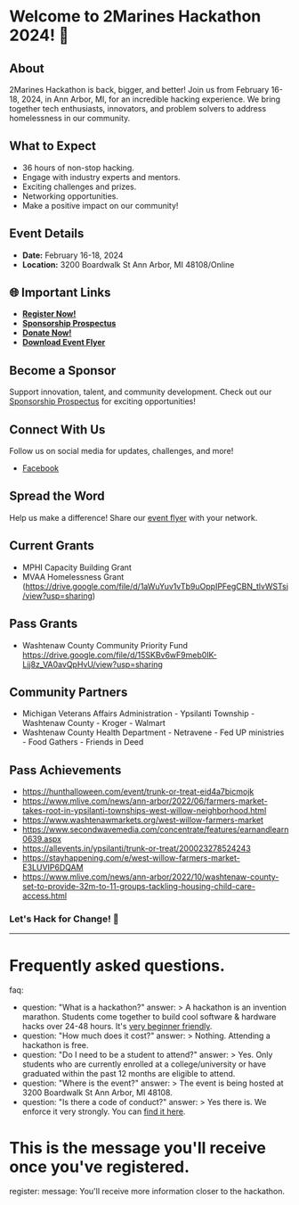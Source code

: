 # Welcome to 2Marines Hackathon 2024! 🚀

## About
2Marines Hackathon is back, bigger, and better! Join us from February 16-18, 2024, in Ann Arbor, MI, for an incredible hacking experience. We bring together tech enthusiasts, innovators, and problem solvers to address homelessness in our community.

## What to Expect
- 36 hours of non-stop hacking.
- Engage with industry experts and mentors.
- Exciting challenges and prizes.
- Networking opportunities.
- Make a positive impact on our community!

## Event Details
- **Date:** February 16-18, 2024
- **Location:** 3200 Boardwalk St Ann Arbor, MI 48108/Online

## 🌐 Important Links
- [**Register Now!**](https://docs.google.com/forms/d/e/1FAIpQLSeKOeZcLR47BoF6inKEPY5D_R6lpsUIg0NYzLKo59EXcWD3-Q/viewform?usp=sharing)
- [**Sponsorship Prospectus**](https://drive.google.com/file/d/1izZn9kRDcCj3gP_WuAzzlajKFzzuKrNA/view?usp=sharing)
- [**Donate Now!**](https://donorbox.org/hacking-homelessness)
- [**Download Event Flyer**](https://drive.google.com/file/d/1JQyoTueS_1BIQp51jD6PYSmEirw1g-9m/view?usp=sharing)

## Become a Sponsor
Support innovation, talent, and community development. Check out our [Sponsorship Prospectus](https://drive.google.com/file/d/1izZn9kRDcCj3gP_WuAzzlajKFzzuKrNA/view?usp=sharing) for exciting opportunities!

## Connect With Us
Follow us on social media for updates, challenges, and more!
- [Facebook](https://www.facebook.com/2Marines/)

## Spread the Word
Help us make a difference! Share our [event flyer](https://drive.google.com/file/d/1JQyoTueS_1BIQp51jD6PYSmEirw1g-9m/view?usp=sharing) with your network.

## Current Grants 
- MPHI Capacity Building Grant
- MVAA Homelessness Grant (https://drive.google.com/file/d/1aWuYuv1vTb9uOppIPFegCBN_tlvWSTsi/view?usp=sharing)

## Pass Grants
- Washtenaw County Community Priority Fund https://drive.google.com/file/d/15SKBv6wF9meb0IK-Ljj8z_VA0avQpHvU/view?usp=sharing

## Community Partners 
- Michigan Veterans Affairs Administration - Ypsilanti Township - Washtenaw County - Kroger - Walmart
- Washtenaw County Health Department - Netravene - Fed UP ministries - Food Gathers - Friends in Deed 

## Pass Achievements  
- https://hunthalloween.com/event/trunk-or-treat-eid4a7bicmojk
- https://www.mlive.com/news/ann-arbor/2022/06/farmers-market-takes-root-in-ypsilanti-townships-west-willow-neighborhood.html
- https://www.washtenawmarkets.org/west-willow-farmers-market
- https://www.secondwavemedia.com/concentrate/features/earnandlearn0639.aspx
- https://allevents.in/ypsilanti/trunk-or-treat/200023278524243
- https://stayhappening.com/e/west-willow-farmers-market-E3LUVIP6DQAM
- https://www.mlive.com/news/ann-arbor/2022/10/washtenaw-county-set-to-provide-32m-to-11-groups-tackling-housing-child-care-access.html

### Let's Hack for Change! 🌟
---

# Frequently asked questions.
faq:
  - question: "What is a hackathon?"
    answer: >
      A hackathon is an invention marathon. Students come together to build cool
      software & hardware hacks over 24-48 hours. It's [very beginner friendly](https://medium.com/@tfogo/hackathons-are-for-beginners-77a9c9c0e000#.cj21niskl).
  - question: "How much does it cost?"
    answer: >
      Nothing. Attending a hackathon is free.
  - question: "Do I need to be a student to attend?"
    answer: >
      Yes. Only students who are currently enrolled at a college/university or
      have graduated within the past 12 months are eligible to attend.
  - question: "Where is the event?"
    answer: >
      The event is being hosted at 3200 Boardwalk St Ann Arbor, MI 48108.
  - question: "Is there a code of conduct?"
    answer: >
      Yes there is. We enforce it very strongly. You can [find it here](https://docs.google.com/document/d/1XhHb-IlvWUVNZQPaW57WnmME4l5XWYc2KIfBLczVJjA/edit?usp=sharing).

# This is the message you'll receive once you've registered.
register:
  message: 
    You'll receive more information closer to the hackathon.
